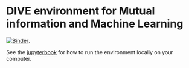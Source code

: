 # DIVE environment for Mutual information and Machine Learning

[![Binder](https://mybinder.org/badge_logo.svg)](https://mybinder.org/v2/gh/ccha23/mimldive/HEAD?urlpath=git-pull?repo%3Dhttps%3A%2F%2Fgithub.com%2Fccha23%2Fcscit21%26urlpath%3Dlab%2F%2Ftree%2Fcscit21).

See the [jupyterbook](https://www.cs.cityu.edu.hk/~ccha23/miml) for how to run the environment locally on your computer.